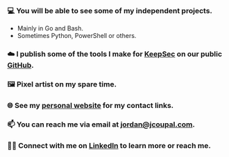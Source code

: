 ### 💻 You will be able to see some of my independent projects.
 - Mainly in Go and Bash.
 - Sometimes Python, PowerShell or others.
### ☁️ I publish some of the tools I make for [KeepSec](https://www.keepsec.ca) on our public [GitHub](https://github.com/KeepSec-Technologies).
### 🖼️ Pixel artist on my spare time.
### 🌐 See my [personal website](https://jcoupal.com/) for my contact links.
### 📫 You can reach me via email at [jordan@jcoupal.com](mailto:jordan@jcoupal.com).
### 👨‍💼 Connect with me on [LinkedIn](https://www.linkedin.com/in/jordan-coupal-222773225/) to learn more or reach me. 
